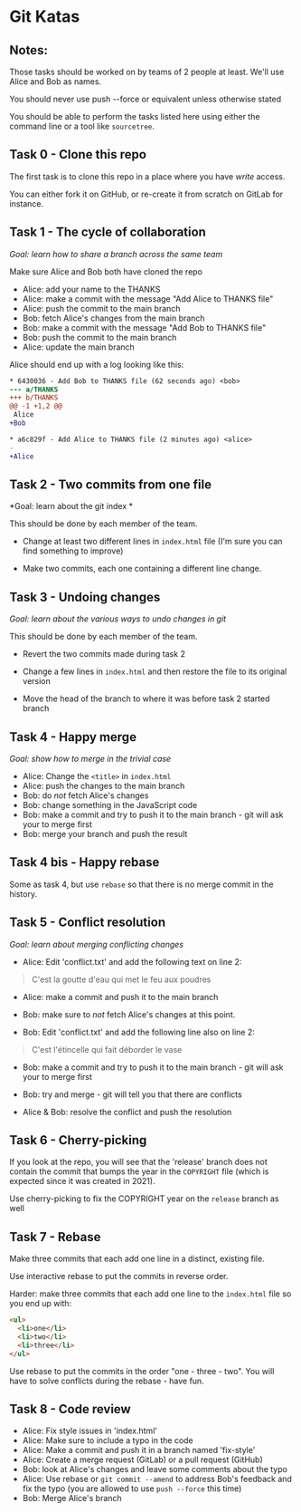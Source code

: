 # Git Katas

## Notes:

Those tasks should be worked on by teams of 2 people at least.  We'll use Alice and Bob as names.

You should never use push --force or equivalent unless otherwise stated

You should be able to perform the tasks listed here using either the
command line or a tool like `sourcetree`.

## Task 0 - Clone this repo

The first task is to clone this repo in a place where you have *write* access.

You can either fork it on GitHub, or re-create it from scratch on GitLab for instance.

## Task 1 - The cycle of collaboration

*Goal: learn how to share a branch across the same team*

Make sure Alice and Bob both have cloned the repo

* Alice: add your name to the THANKS
* Alice: make a commit with the message "Add Alice to THANKS file"
* Alice: push the commit to the main branch
* Bob: fetch Alice's changes from the main branch
* Bob: make a commit with the message "Add Bob to THANKS file"
* Bob: push the commit to the main branch
* Alice: update the main branch

Alice should end up with a log looking like this:

```diff
* 6430036 - Add Bob to THANKS file (62 seconds ago) <bob>
--- a/THANKS
+++ b/THANKS
@@ -1 +1,2 @@
 Alice
+Bob

* a6c829f - Add Alice to THANKS file (2 minutes ago) <alice>
-
+Alice
```

## Task 2 - Two commits from one file

*Goal: learn about the git index *

This should be done by each member of the team.

* Change at least two different lines in `index.html` file (I'm sure you can find something to improve)

* Make two commits, each one containing a different line change.

## Task 3 - Undoing changes

*Goal: learn about the various ways to undo changes in git*

This should be done by each member of the team.

* Revert the two commits made during task 2

* Change a few lines in `index.html` and then restore the file to its original version

* Move the head of the branch to where it was before task 2 started branch

## Task 4 - Happy merge

*Goal: show how to merge in the trivial case*

* Alice: Change the `<title>` in `index.html`
* Alice: push the changes to the main branch
* Bob: do *not* fetch Alice's changes
* Bob: change something in the JavaScript code
* Bob: make a commit and try to push it to the main branch - git will ask
  your to merge first
* Bob: merge your branch and push the result

## Task 4 bis - Happy  rebase

Some as task 4, but use `rebase` so that there is no merge commit in the history.

## Task 5 - Conflict resolution

*Goal: learn about merging conflicting changes*

* Alice: Edit 'conflict.txt' and add the following text on line 2:

> C'est la goutte d'eau qui met le feu aux poudres

* Alice: make a commit and push it to the main branch

* Bob: make sure to *not* fetch Alice's changes at this point.

* Bob: Edit 'conflict.txt' and add the following line also on line 2:

> C'est l'étincelle qui fait déborder le vase

* Bob: make a commit and try to push it to the main branch - git will ask
  your to merge first

* Bob: try and merge - git will tell you that there are conflicts

* Alice & Bob: resolve the conflict and push the resolution

## Task 6 - Cherry-picking

If you look at the repo, you will see that the 'release' branch does not contain
the commit that bumps the year in the `COPYRIGHT` file (which is expected since it was
created in 2021).

Use cherry-picking to fix the COPYRIGHT year on the `release` branch as well

## Task 7 - Rebase

Make three commits that each add one line in a distinct, existing file.

Use interactive rebase to put the commits in reverse order.

Harder: make three commits that each add one line to the `index.html` file so you end up with:

```html
<ul>
  <li>one</li>
  <li>two</li>
  <li>three</li>
</ul>
```

Use rebase to put the commits in the order "one - three - two". You will
have to solve conflicts during the rebase - have fun.

## Task 8 - Code review

* Alice: Fix style issues in 'index.html'
* Alice: Make sure to include a typo in the code
* Alice: Make a commit and push it in a branch named 'fix-style'
* Alice: Create a merge request (GitLab) or a pull request (GitHub)
* Bob: look at Alice's changes and leave some comments about the typo
* Alice: Use rebase or `git commit --amend` to address Bob's feedback and fix
  the typo (you are allowed to use `push --force` this time)
* Bob: Merge Alice's branch
